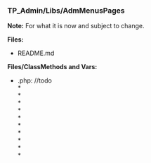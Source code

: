 ### TP_Admin/Libs/AdmMenusPages

**Note:** For what it is now and subject to change. 

**Files:** 
- README.md

**Files/ClassMethods and Vars:** 

- .php: //todo	
	*  
	*  
	*  
	*  
	*  
	*  
	*  
	*  
	*  
	*  

